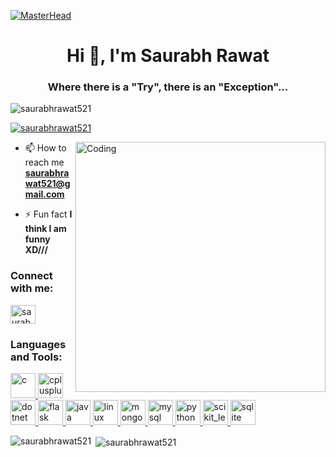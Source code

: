 [![MasterHead](https://sn3301files.storage.live.com/y4mJCLF9GaRHCb_emJSPZSWQ9HOD5GZLOGmtRa27ULbbZaxksLBgW_lRO_EGhmcszphTn9i0sNzcSNjrItnX0vFd_ku9GqXxCl6v1jZ9QPC9ucd-pVMDJDNDsowRAHGIIK1GkUmCkn6I9t-DaKjLpLAtTzhZFLsLLW8lMMFOd-DDW46MIbXAtiM3YBK1IfztEKF?width=1280&height=720&cropmode=none)](https://saurabhrawat521.github.io)
<h1 align="center">Hi 👋, I'm Saurabh Rawat</h1>
<h3 align="center">Where there is a "Try", there is an "Exception"...</h3>

<p align="left"> <img src="https://komarev.com/ghpvc/?username=saurabhrawat521&label=Profile%20views&color=0e75b6&style=flat" alt="saurabhrawat521" /> </p>

<p align="left"> <a href="https://github.com/ryo-ma/github-profile-trophy"><img src="https://github-profile-trophy.vercel.app/?username=saurabhrawat521" alt="saurabhrawat521" /></a> </p>

<img align="right" alt="Coding" width="400" src="//cdn.embedly.com/widgets/platform.js">

- 📫 How to reach me **saurabhrawat521@gmail.com**

- ⚡ Fun fact **I think I am funny XD///**

<h3 align="left">Connect with me:</h3>
<p align="left">
<a href="https://linkedin.com/in/saurabhrawat521@gmail.com" target="blank"><img align="center" src="https://cdn.jsdelivr.net/npm/simple-icons@3.0.1/icons/linkedin.svg" alt="saurabhrawat521@gmail.com" height="30" width="40" /></a>
</p>

<h3 align="left">Languages and Tools:</h3>
<p align="left"> <a href="https://www.cprogramming.com/" target="_blank"> <img src="https://devicons.github.io/devicon/devicon.git/icons/c/c-original.svg" alt="c" width="40" height="40"/> </a> <a href="https://www.w3schools.com/cpp/" target="_blank"> <img src="https://devicons.github.io/devicon/devicon.git/icons/cplusplus/cplusplus-original.svg" alt="cplusplus" width="40" height="40"/> </a> <a href="https://dotnet.microsoft.com/" target="_blank"> <img src="https://devicons.github.io/devicon/devicon.git/icons/dot-net/dot-net-original-wordmark.svg" alt="dotnet" width="40" height="40"/> </a> <a href="https://flask.palletsprojects.com/" target="_blank"> <img src="https://www.vectorlogo.zone/logos/pocoo_flask/pocoo_flask-icon.svg" alt="flask" width="40" height="40"/> </a> <a href="https://www.java.com" target="_blank"> <img src="https://devicons.github.io/devicon/devicon.git/icons/java/java-original-wordmark.svg" alt="java" width="40" height="40"/> </a> <a href="https://www.linux.org/" target="_blank"> <img src="https://devicons.github.io/devicon/devicon.git/icons/linux/linux-original.svg" alt="linux" width="40" height="40"/> </a> <a href="https://www.mongodb.com/" target="_blank"> <img src="https://devicons.github.io/devicon/devicon.git/icons/mongodb/mongodb-original-wordmark.svg" alt="mongodb" width="40" height="40"/> </a> <a href="https://www.mysql.com/" target="_blank"> <img src="https://devicons.github.io/devicon/devicon.git/icons/mysql/mysql-original-wordmark.svg" alt="mysql" width="40" height="40"/> </a> <a href="https://www.python.org" target="_blank"> <img src="https://devicons.github.io/devicon/devicon.git/icons/python/python-original.svg" alt="python" width="40" height="40"/> </a> <a href="https://scikit-learn.org/" target="_blank"> <img src="https://upload.wikimedia.org/wikipedia/commons/0/05/Scikit_learn_logo_small.svg" alt="scikit_learn" width="40" height="40"/> </a> <a href="https://www.sqlite.org/" target="_blank"> <img src="https://www.vectorlogo.zone/logos/sqlite/sqlite-icon.svg" alt="sqlite" width="40" height="40"/> </a> </p>

<p><img align="left" src="https://github-readme-stats.vercel.app/api/top-langs?username=saurabhrawat521&show_icons=true&locale=en&layout=compact" alt="saurabhrawat521" /></p>

<p>&nbsp;<img align="center" src="https://github-readme-stats.vercel.app/api?username=saurabhrawat521&show_icons=true&locale=en" alt="saurabhrawat521" /></p>
